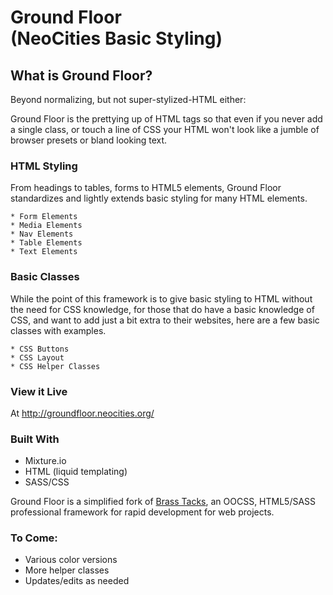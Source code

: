 # Ground Floor<br />(NeoCities Basic Styling)

## What is Ground Floor?

Beyond normalizing, but not super-stylized-HTML either:

Ground Floor is the prettying up of HTML tags so that even if you never add a single class, or touch a line of CSS your HTML won't look like a jumble of browser presets or bland looking text.


### HTML Styling

From headings to tables, forms to HTML5 elements, Ground Floor standardizes and lightly extends basic styling for many HTML elements.

    * Form Elements
    * Media Elements
    * Nav Elements
    * Table Elements
    * Text Elements

### Basic Classes

While the point of this framework is to give basic styling to HTML without the need for CSS knowledge, for those that do have a basic knowledge of CSS, and want to add just a bit extra to their websites, here are a few basic classes with examples.

    * CSS Buttons
    * CSS Layout
    * CSS Helper Classes

### View it Live

At <a href="http://groundfloor.neocities.org//">http://groundfloor.neocities.org/</a>

### Built With
* Mixture.io
* HTML (liquid templating)
* SASS/CSS

Ground Floor is a simplified fork of <a href="https://github.com/bleachedgraphics/Brass-Tacks">Brass Tacks</a>, an OOCSS, HTML5/SASS professional framework for rapid development for web projects.

### To Come:

* Various color versions
* More helper classes
* Updates/edits as needed
